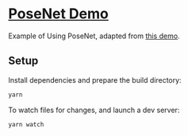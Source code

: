 # [PoseNet Demo](https://ksaaskil.github.io/posenet-demo)

Example of Using PoseNet, adapted from [this demo](https://github.com/tensorflow/tfjs-models/tree/master/posenet/demos).

## Setup

Install dependencies and prepare the build directory:

```sh
yarn
```

To watch files for changes, and launch a dev server:

```sh
yarn watch
```
